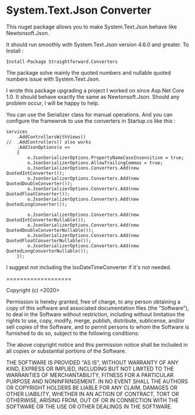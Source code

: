 # System.Text.Json Converter

This nuget package allows you to make System.Text.Json behave like Newtonsoft.Json.

It should run smoothly with System.Text.Json version 4.6.0 and greater.
To Install : 

```
Install-Package Straightforward.Converters
```

The package solve mainly the quoted numbers and nullable quoted numbers issue with System.Text.Json.

I wrote this package upgrading a project I worked on since Asp.Net Core 1.0. It should behave exactly the same as Newtonsoft.Json. Should any problem occur, I will be happy to help.

You can use the Serializer class for manual operations. And you can configure the framewrok to use the converters in Startup.cs like this :

```
services
    .AddControllersWithViews()
//  .AddControllers() also works
    .AddJsonOptions(o =>
    {
        o.JsonSerializerOptions.PropertyNameCaseInsensitive = true;
        o.JsonSerializerOptions.AllowTrailingCommas = true;
        o.JsonSerializerOptions.Converters.Add(new QuotedIntConverter());
        o.JsonSerializerOptions.Converters.Add(new QuotedDoubleConverter());
        o.JsonSerializerOptions.Converters.Add(new QuotedFloatConverter());
        o.JsonSerializerOptions.Converters.Add(new QuotedLongConverter());

        o.JsonSerializerOptions.Converters.Add(new QuotedIntConverterNullable());
        o.JsonSerializerOptions.Converters.Add(new QuotedDoubleConverterNullable());
        o.JsonSerializerOptions.Converters.Add(new QuotedFloatConverterNullable());
        o.JsonSerializerOptions.Converters.Add(new QuotedLongConverterNullable());
    });
```

I suggest not including the IsoDateTimeConverter if it's not needed. 

===================

Copyright (c) <2020> <copyright Msaddaa Alaeddine>


Permission is hereby granted, free of charge, to any person obtaining a copy
of this software and associated documentation files (the "Software"), to deal
in the Software without restriction, including without limitation the rights
to use, copy, modify, merge, publish, distribute, sublicense, and/or sell
copies of the Software, and to permit persons to whom the Software is
furnished to do so, subject to the following conditions:

The above copyright notice and this permission notice shall be included in all
copies or substantial portions of the Software.

THE SOFTWARE IS PROVIDED "AS IS", WITHOUT WARRANTY OF ANY KIND, EXPRESS OR
IMPLIED, INCLUDING BUT NOT LIMITED TO THE WARRANTIES OF MERCHANTABILITY,
FITNESS FOR A PARTICULAR PURPOSE AND NONINFRINGEMENT. IN NO EVENT SHALL THE
AUTHORS OR COPYRIGHT HOLDERS BE LIABLE FOR ANY CLAIM, DAMAGES OR OTHER
LIABILITY, WHETHER IN AN ACTION OF CONTRACT, TORT OR OTHERWISE, ARISING FROM,
OUT OF OR IN CONNECTION WITH THE SOFTWARE OR THE USE OR OTHER DEALINGS IN THE
SOFTWARE.
